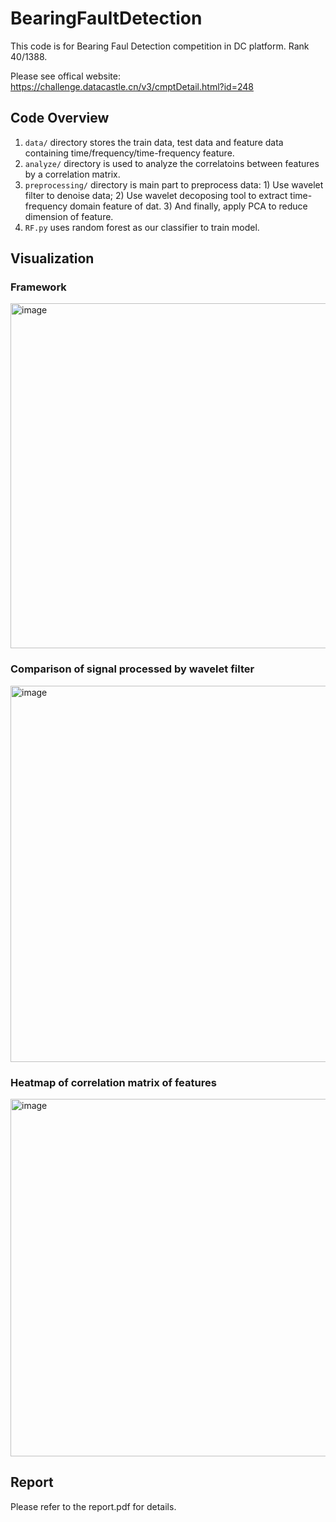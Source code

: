 # BearingFaultDetection

This code is for Bearing Faul Detection competition in DC platform. Rank 40/1388.

Please see offical website: https://challenge.datacastle.cn/v3/cmptDetail.html?id=248

## Code Overview

1. `data/` directory stores the train data, test data and feature data containing time/frequency/time-frequency feature.
2. `analyze/` directory is used to analyze the correlatoins between features by a correlation matrix.
3. `preprocessing/` directory is main part to preprocess data: 1) Use wavelet filter to denoise data; 2) Use wavelet decoposing tool to extract time-frequency domain feature of dat. 3) And finally, apply PCA to reduce dimension of feature.
4. `RF.py` uses random forest as our classifier to train model.

## Visualization

### Framework
<img width="552" alt="image" src="https://user-images.githubusercontent.com/37136730/156761607-e2b13f4e-1ca4-42c3-a1a6-13bd4cf70b72.png">

### Comparison of signal processed by wavelet filter 
<img width="602" alt="image" src="https://user-images.githubusercontent.com/37136730/156761791-27b16606-f96b-4eb4-b501-b2849eaeb580.png">

### Heatmap of correlation matrix of features
<img width="572" alt="image" src="https://user-images.githubusercontent.com/37136730/156761882-f7512dd3-d436-4ecd-b2fc-fa993c0a014c.png">

## Report 
Please refer to the report.pdf for details.
